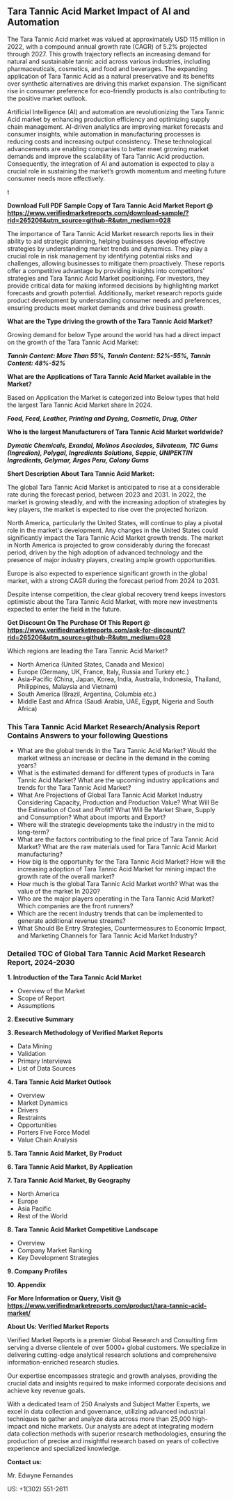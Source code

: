 <h2>Tara Tannic Acid Market Impact of AI and Automation</h2><p>The Tara Tannic Acid market was valued at approximately USD 115 million in 2022, with a compound annual growth rate (CAGR) of 5.2% projected through 2027. This growth trajectory reflects an increasing demand for natural and sustainable tannic acid across various industries, including pharmaceuticals, cosmetics, and food and beverages. The expanding application of Tara Tannic Acid as a natural preservative and its benefits over synthetic alternatives are driving this market expansion. The significant rise in consumer preference for eco-friendly products is also contributing to the positive market outlook.</p><p>Artificial Intelligence (AI) and automation are revolutionizing the Tara Tannic Acid market by enhancing production efficiency and optimizing supply chain management. AI-driven analytics are improving market forecasts and consumer insights, while automation in manufacturing processes is reducing costs and increasing output consistency. These technological advancements are enabling companies to better meet growing market demands and improve the scalability of Tara Tannic Acid production. Consequently, the integration of AI and automation is expected to play a crucial role in sustaining the market’s growth momentum and meeting future consumer needs more effectively.</p>t</p><p id="" class=""><strong>Download Full PDF Sample Copy of Tara Tannic Acid Market Report @ <a href="https://www.verifiedmarketreports.com/download-sample/?rid=265206&utm_source=github-R&utm_medium=028" target="_blank">https://www.verifiedmarketreports.com/download-sample/?rid=265206&utm_source=github-R&utm_medium=028</a></strong></p><p>The importance of&nbsp;Tara Tannic Acid Market research reports lies in their ability to aid strategic planning, helping businesses develop effective strategies by understanding market trends and dynamics. They play a crucial role in risk management by identifying potential risks and challenges, allowing businesses to mitigate them proactively. These reports offer a competitive advantage by providing insights into competitors' strategies and Tara Tannic Acid Market positioning. For investors, they provide critical data for making informed decisions by highlighting market forecasts and growth potential. Additionally, market research reports guide product development by understanding consumer needs and preferences, ensuring products meet market demands and drive business growth.</p><p><strong>What are the&nbsp;Type driving the growth of the Tara Tannic Acid Market?</strong></p><p id="" class="">Growing demand for below Type around the world has had a direct impact on the growth of the Tara Tannic Acid Market:</p><em><strong>Tannin Content: More Than 55%, Tannin Content: 52%-55%, Tannin Content: 48%-52%</strong></em></p><strong>What are the&nbsp;Applications&nbsp;of Tara Tannic Acid Market available in the Market?</strong></p><p id="" class="">Based on Application the Market is categorized into Below types that held the largest Tara Tannic Acid Market share In 2024.</p><em><strong>Food, Feed, Leather, Printing and Dyeing, Cosmetic, Drug, Other</strong></em></p><strong>Who is the largest Manufacturers of Tara Tannic Acid Market worldwide?</strong></p><p><em><strong>Dymatic Chemicals, Exandal, Molinos Asociados, Silvateam, TIC Gums (Ingredion), Polygal, Ingredients Solutions, Seppic, UNIPEKTIN Ingredients, Gelymar, Argos Peru, Colony Gums</strong></em></p><p id="" class=""><strong>Short Description About Tara Tannic Acid Market:</strong></p><p>The global Tara Tannic Acid Market is anticipated to rise at a considerable rate during the forecast period, between 2023 and 2031. In 2022, the market is growing steadily, and with the increasing adoption of strategies by key players, the market is expected to rise over the projected horizon.</p><p>North America, particularly the United States, will continue to play a pivotal role in the market's development. Any changes in the United States could significantly impact the Tara Tannic Acid Market growth trends. The market in North America is projected to grow considerably during the forecast period, driven by the high adoption of advanced technology and the presence of major industry players, creating ample growth opportunities.</p><p>Europe is also expected to experience significant growth in the global market, with a strong CAGR during the forecast period from 2024 to 2031.</p><p>Despite intense competition, the clear global recovery trend keeps investors optimistic about the Tara Tannic Acid Market, with more new investments expected to enter the field in the future.</p><p id="" class=""><strong>Get Discount On The Purchase Of This Report @ <a href="https://www.verifiedmarketreports.com/ask-for-discount/?rid=265206&utm_source=github-R&utm_medium=028" target="_blank">https://www.verifiedmarketreports.com/ask-for-discount/?rid=265206&utm_source=github-R&utm_medium=028</a></strong></p>Which regions are leading the Tara Tannic Acid Market?</p><ul><li>North America (United States, Canada and Mexico)</li><li>Europe (Germany, UK, France, Italy, Russia and Turkey etc.)</li><li>Asia-Pacific (China, Japan, Korea, India, Australia, Indonesia, Thailand, Philippines, Malaysia and Vietnam)</li><li>South America (Brazil, Argentina, Columbia etc.)</li><li>Middle East and Africa (Saudi Arabia, UAE, Egypt, Nigeria and South Africa)</li></ul><h3 id="" class="">This Tara Tannic Acid Market Research/Analysis Report Contains Answers to your following Questions</h3><ul><li>What are the global trends in the Tara Tannic Acid Market? Would the market witness an increase or decline in the demand in the coming years?</li><li>What is the estimated demand for different types of products in Tara Tannic Acid Market? What are the upcoming industry applications and trends for the Tara Tannic Acid Market?</li><li>What Are Projections of Global Tara Tannic Acid Market Industry Considering Capacity, Production and Production Value? What Will Be the Estimation of Cost and Profit? What Will Be Market Share, Supply and Consumption? What about imports and Export?</li><li>Where will the strategic developments take the industry in the mid to long-term?</li><li>What are the factors contributing to the final price of Tara Tannic Acid Market? What are the raw materials used for Tara Tannic Acid Market manufacturing?</li><li>How big is the opportunity for the Tara Tannic Acid Market? How will the increasing adoption of Tara Tannic Acid Market for mining impact the growth rate of the overall market?</li><li>How much is the global Tara Tannic Acid Market worth? What was the value of the market In 2020?</li><li>Who are the major players operating in the Tara Tannic Acid Market? Which companies are the front runners?</li><li>Which are the recent industry trends that can be implemented to generate additional revenue streams?</li><li>What Should Be Entry Strategies, Countermeasures to Economic Impact, and Marketing Channels for Tara Tannic Acid Market Industry?</li></ul><h3 id="" class="">Detailed TOC of Global Tara Tannic Acid Market Research Report, 2024-2030</h3><p id="" class=""><strong>1. Introduction of the Tara Tannic Acid Market</strong></p><ul><li>Overview of the Market</li><li>Scope of Report</li><li>Assumptions</li></ul><p id="" class=""><strong>2. Executive Summary</strong></p><p id="" class=""><strong>3. Research Methodology of Verified Market Reports</strong></p><ul><li>Data Mining</li><li>Validation</li><li>Primary Interviews</li><li>List of Data Sources</li></ul><p id="" class=""><strong>4. Tara Tannic Acid Market Outlook</strong></p><ul><li>Overview</li><li>Market Dynamics</li><li>Drivers</li><li>Restraints</li><li>Opportunities</li><li>Porters Five Force Model</li><li>Value Chain Analysis</li></ul><p id="" class=""><strong>5. Tara Tannic Acid Market, By Product</strong></p><p id="" class=""><strong>6. Tara Tannic Acid Market, By Application</strong></p><p id="" class=""><strong>7. Tara Tannic Acid Market, By Geography</strong></p><ul><li>North America</li><li>Europe</li><li>Asia Pacific</li><li>Rest of the World</li></ul><p id="" class=""><strong>8. Tara Tannic Acid Market Competitive Landscape</strong></p><ul><li>Overview</li><li>Company Market Ranking</li><li>Key Development Strategies</li></ul><p id="" class=""><strong>9. Company Profiles</strong></p><p id="" class=""><strong>10. Appendix</strong></p><p id="" class=""><strong>For More Information or Query, Visit @ <a href="https://www.verifiedmarketreports.com/product/tara-tannic-acid-market/" target="_blank">https://www.verifiedmarketreports.com/product/tara-tannic-acid-market/</a></strong></p><p id="" class=""><strong>About Us: Verified Market Reports</strong></p><p id="" class="">Verified Market Reports is a premier Global Research and Consulting firm serving a diverse clientele of over 5000+ global customers. We specialize in delivering cutting-edge analytical research solutions and comprehensive information-enriched research studies.</p><p id="" class="">Our expertise encompasses strategic and growth analyses, providing the crucial data and insights required to make informed corporate decisions and achieve key revenue goals.</p><p id="" class="">With a dedicated team of 250 Analysts and Subject Matter Experts, we excel in data collection and governance, utilizing advanced industrial techniques to gather and analyze data across more than 25,000 high-impact and niche markets. Our analysts are adept at integrating modern data collection methods with superior research methodologies, ensuring the production of precise and insightful research based on years of collective experience and specialized knowledge.</p><p id="" class=""><strong>Contact us:</strong></p><p id="" class="">Mr. Edwyne Fernandes</p><p id="" class="">US: +1(302) 551-2611</p>